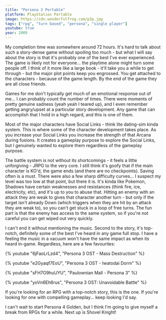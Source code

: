 ```yaml
---
title: "Persona 3 Portable"
platform: PlayStation Portable
image: https://cdn.wonderfulfrog.com/p3p.jpg
tags: ["rpg", "turn based", "persona", "single player"]
youtube: true
year: 2009
---
```


My completion time was somewhere around 72 hours. It's hard to talk about such a story-dense game without spoiling too much - but what I will say about the story is that it's probably one of the best I've ever experienced. The game is likely not for everyone... the playtime alone might turn some people off. I think of it more like a large book - it'll take you a while to get through - but the major plot points keep you engrossed. You get attached to the characters - because of the game length. By the end of the game they are all close friends.

Games for me don't typically get much of an emotional response out of me... I can probably count the number of times. There were moments of pretty genuine sadness (yeah yeah I teared up), and I even remember getting angry/upset at a particular story development. Any game that can accomplish that I hold in a high regard, and this is one of them.

Most of the major characters have Social Links - think lite dating-sim kinda system. This is where some of the character development takes place. As you increase your Social Links you increase the strength of that Arcana during fusions. It creates a gameplay purpose to explore the Social Links, but I genuinely wanted to explore them regardless of the gameplay purpose.

The battle system is not without its shortcomings - it feels a little unforgiving - JRPG to the very core. I still think it's goofy that if the main character is KO'd, the game ends (and there are no checkpoints). Saving often is a must. There were also a few sharp difficulty curves... I suspect my level was too low at that point, but there it is. It's kinda like Pokemon, Shadows have certain weaknesses and resistances (think fire, ice, electricity, etc), and it's up to you to abuse that. Hitting an enemy with an attack they are weak to gives that character another turn - but only if the target isn't already Down (which triggers when they are hit by an attack they are weak to), so you can't get stuck in a loop of free turns. The fun part is that the enemy has access to the same system, so if you're not careful you can get wiped out very quickly.

I can't end it without mentioning the music. Second to the story, it's top-notch, definitely some of the best I've heard in any game full stop. I have a feeling the music in a vacuum won't have the same impact as when its heard in-game. Regardless, here are a few favourites:

{% youtube "6jFaoLrLzd4", "Persona 3 OST - Mass Destruction" %}

{% youtube "e2Gyaqf7EoU", "Persona 3 OST - Iwatodai Dorm" %}

{% youtube "sFH7O9huUYU", "Paulownian Mall - Persona 3" %}

{% youtube "yoVn6Eh6rus", "Persona 3 OST: Unavoidable Battle" %}

If you're looking for an RPG with a top-notch story, this is the one. If you're looking for one with compelling gameplay... keep looking I'd say.

I can't wait to start Persona 4 Golden, but I think I'm going to give myself a break from RPGs for a while. Next up is Shovel Knight!
